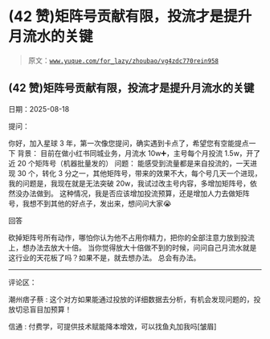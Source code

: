 # (42 赞)矩阵号贡献有限，投流才是提升月流水的关键

> 原文：[`www.yuque.com/for_lazy/zhoubao/vg4zdc770rein958`](https://www.yuque.com/for_lazy/zhoubao/vg4zdc770rein958)

## (42 赞)矩阵号贡献有限，投流才是提升月流水的关键

日期：2025-08-18

提问：

你好，加入星球 3 年，第一次像您提问，确实遇到卡点了，希望您有空能提点一下 背景：
目前在做小红书同城业务，月流水 10w➕，主号每个月投流 1.5w，开了近 20 个矩阵号（机器批量发的） 问题：
能感受到流量都是来自投流的，一天进现 30 个，转化 3 分之一，其他矩阵号，带来的效果不大，每个号几天一个进现，我的问题是，我现在就是无法突破 20w，我试过改主号内容，多增加矩阵号，依然没办法做到。
这种情况，我是否应该增加投流预算，还是增加人力去做矩阵号，我想不到其他的好点子，发出来，想问问大家😭

回答

砍掉矩阵号所有动作，哪怕你认为他不占用你精力，把你的全部注意力放到投流上，想办法去放大十倍。
当你觉得放大十倍做不到的时候，问问自己月流水就是这行业的天花板了吗？如果不是，就去想办法。 总会有办法。

* * *

评论区：

潮州痞子蔡 : 这个对方如果能通过投放的详细数据去分析，有机会发现问题的，投放切忌盲目加预算！

信通 : 付费学，可提供技术赋能降本增效，可以找鱼丸加我吗[皱眉]
